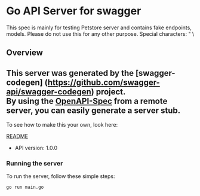 # Go API Server for swagger

This spec is mainly for testing Petstore server and contains fake endpoints, models. Please do not use this for any other purpose. Special characters: \" \\

## Overview
This server was generated by the [swagger-codegen]
(https://github.com/swagger-api/swagger-codegen) project.  
By using the [OpenAPI-Spec](https://github.com/OAI/OpenAPI-Specification) from a remote server, you can easily generate a server stub.  
-

To see how to make this your own, look here:

[README](https://github.com/swagger-api/swagger-codegen/blob/master/README.md)

- API version: 1.0.0


### Running the server
To run the server, follow these simple steps:

```
go run main.go
```

